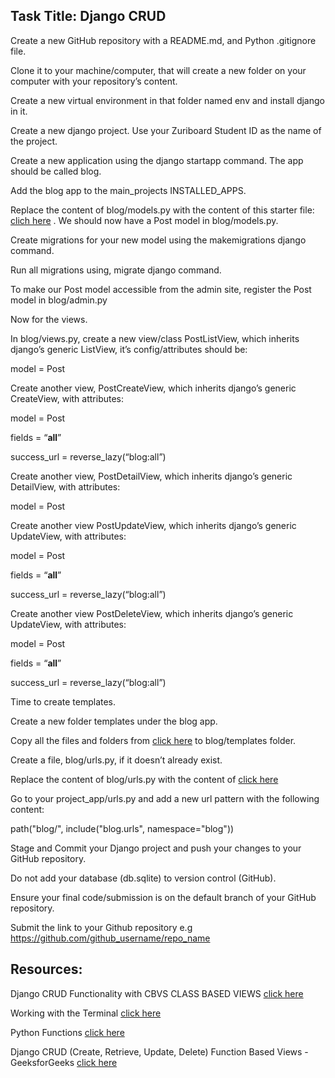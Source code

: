 ## Task Title: Django CRUD

Create a new GitHub repository with a README.md, and Python .gitignore file.

Clone it to your machine/computer, that will create a new folder on your computer with your repository’s content.

Create a new virtual environment in that folder named env and install django in it.

Create a new django project. Use your Zuriboard Student ID as the name of the project.

Create a new application using the django startapp command. The app should be called blog.

Add the blog app to the main_projects INSTALLED_APPS.

Replace the content of blog/models.py with the content of this starter file: [clich here](https://github.com/TobeTek/Zuri/blob/main/starter-files/Django-CRUD/models.py) . We should now have a Post model in blog/models.py.

Create migrations for your new model using the makemigrations django command.

Run all migrations using, migrate django command.

To make our Post model accessible from the admin site, register the Post model in blog/admin.py

Now for the views.

In blog/views.py, create a new view/class PostListView, which inherits django’s generic ListView, it’s config/attributes should be:

model = Post

Create another view, PostCreateView, which inherits django’s generic CreateView, with attributes:

model = Post

fields = “**all**”

success_url = reverse_lazy(“blog:all”)

Create another view, PostDetailView, which inherits django’s generic DetailView, with attributes:

model = Post

Create another view PostUpdateView, which inherits django’s generic UpdateView, with attributes:

model = Post

fields = “**all**”

success_url = reverse_lazy(“blog:all”)

Create another view PostDeleteView, which inherits django’s generic UpdateView, with attributes:

model = Post

fields = “**all**”

success_url = reverse_lazy(“blog:all”)

Time to create templates.

Create a new folder templates under the blog app.

Copy all the files and folders from [click here](https://github.com/TobeTek/Zuri/tree/main/starter-files/Django-CRUD/templates) to blog/templates folder.

Create a file, blog/urls.py, if it doesn’t already exist.

Replace the content of blog/urls.py with the content of [click here](https://github.com/TobeTek/Zuri/blob/main/starter-files/Django-CRUD/urls.py)

Go to your project_app/urls.py and add a new url pattern with the following content:

path("blog/", include("blog.urls", namespace="blog"))

Stage and Commit your Django project and push your changes to your GitHub repository.

Do not add your database (db.sqlite) to version control (GitHub).

Ensure your final code/submission is on the default branch of your GitHub repository.

Submit the link to your Github repository e.g https://github.com/github_username/repo_name

## Resources:

Django CRUD Functionality with CBVS CLASS BASED VIEWS [click here](https://www.youtube.com/watch?v=7sUEktXzxlA)

Working with the Terminal [click here](https://www.youtube.com/watch?v=lIVsa9tXdck&t=2297s)

Python Functions [click here](https://www.youtube.com/watch?v=V961_ncGTxg&t=11s)

Django CRUD (Create, Retrieve, Update, Delete) Function Based Views - GeeksforGeeks [click here](https://www.geeksforgeeks.org/django-crud-create-retrieve-update-delete-function-based-views/)
